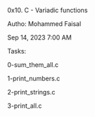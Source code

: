 0x10. C - Variadic functions

Autho: Mohammed Faisal

Sep 14, 2023 7:00 AM

Tasks:

0-sum_them_all.c

1-print_numbers.c

2-print_strings.c

3-print_all.c
